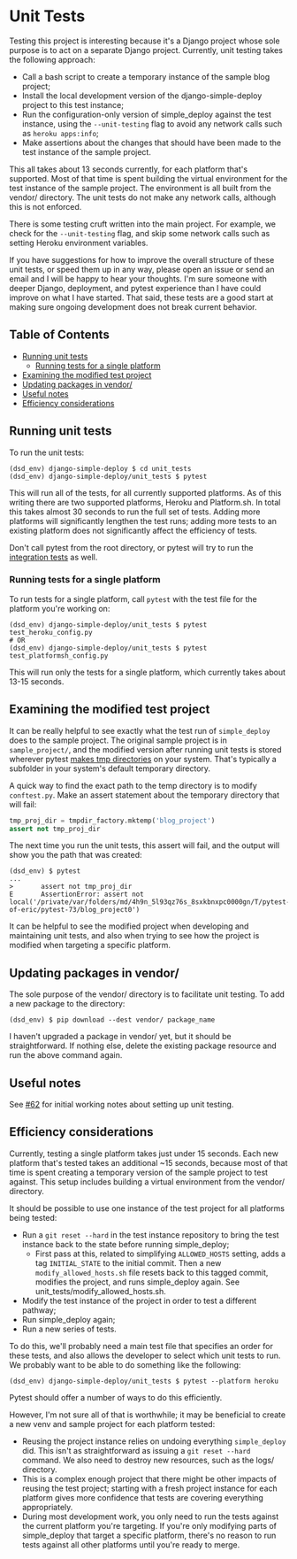 Unit Tests
===

Testing this project is interesting because it's a Django project whose sole purpose is to act on a separate Django project. Currently, unit testing takes the following approach:

- Call a bash script to create a temporary instance of the sample blog project;
- Install the local development version of the django-simple-deploy project to this test instance;
- Run the configuration-only version of simple_deploy against the test instance, using the `--unit-testing` flag to avoid any network calls such as `heroku apps:info`;
- Make assertions about the changes that should have been made to the test instance of the sample project.

This all takes about 13 seconds currently, for each platform that's supported. Most of that time is spent building the virtual environment for the test instance of the sample project. The environment is all built from the vendor/ directory. The unit tests do not make any network calls, although this is not enforced.

There is some testing cruft written into the main project. For example, we check for the `--unit-testing` flag, and skip some network calls such as setting Heroku environment variables.

If you have suggestions for how to improve the overall structure of these unit tests, or speed them up in any way, please open an issue or send an email and I will be happy to hear your thoughts. I'm sure someone with deeper Django, deployment, and pytest experience than I have could improve on what I have started. That said, these tests are a good start at making sure ongoing development does not break current behavior.

Table of Contents
---

- [Running unit tests](#running-unit-tests)
	- [Running tests for a single platform](#running-tests-for-a-single-platform)
- [Examining the modified test project](#examining-the-modified-test-project)
- [Updating packages in vendor/](#updating-packages-in-vendor)
- [Useful notes](#useful-notes)
- [Efficiency considerations](#efficiency-considerations)

Running unit tests
---

To run the unit tests:

```
(dsd_env) django-simple-deploy $ cd unit_tests
(dsd_env) django-simple-deploy/unit_tests $ pytest
```

This will run all of the tests, for all currently supported platforms. As of this writing there are two supported platforms, Heroku and Platform.sh. In total this takes almost 30 seconds to run the full set of tests. Adding more platforms will significantly lengthen the test runs; adding more tests to an existing platform does not significantly affect the efficiency of tests.

Don't call pytest from the root directory, or pytest will try to run the [integration tests](integration_tests.md) as well.

### Running tests for a single platform

To run tests for a single platform, call `pytest` with the test file for the platform you're working on:

```
(dsd_env) django-simple-deploy/unit_tests $ pytest test_heroku_config.py
# OR
(dsd_env) django-simple-deploy/unit_tests $ pytest test_platformsh_config.py
```

This will run only the tests for a single platform, which currently takes about 13-15 seconds.

Examining the modified test project
---

It can be really helpful to see exactly what the test run of `simple_deploy` does to the sample project. The original sample project is in `sample_project/`, and the modified version after running unit tests is stored wherever pytest [makes tmp directories](https://docs.pytest.org/en/7.1.x/how-to/tmp_path.html#the-default-base-temporary-directory) on your system. That's typically a subfolder in your system's default temporary directory.

A quick way to find the exact path to the temp directory is to modify `conftest.py`. Make an assert statement about the temporary directory that will fail:

```python
tmp_proj_dir = tmpdir_factory.mktemp('blog_project')
assert not tmp_proj_dir
```

The next time you run the unit tests, this assert will fail, and the output will show you the path that was created:

```
(dsd_env) $ pytest
...
>       assert not tmp_proj_dir
E       AssertionError: assert not local('/private/var/folders/md/4h9n_5l93qz76s_8sxkbnxpc0000gn/T/pytest-of-eric/pytest-73/blog_project0')
```

It can be helpful to see the modified project when developing and maintaining unit tests, and also when trying to see how the project is modified when targeting a specific platform.

Updating packages in vendor/
---

The sole purpose of the vendor/ directory is to facilitate unit testing. To add a new package to the directory:

```
(dsd_env) $ pip download --dest vendor/ package_name
```

I haven't upgraded a package in vendor/ yet, but it should be straightforward. If nothing else, delete the existing package resource and run the above command again.

Useful notes
---

See [#62](https://github.com/ehmatthes/django-simple-deploy/issues/62) for initial working notes about setting up unit testing.

Efficiency considerations
---

Currently, testing a single platform takes just under 15 seconds. Each new platform that's tested takes an additional ~15 seconds, because most of that time is spent creating a temporary version of the sample project to test against. This setup includes building a virtual environment from the vendor/ directory.

It should be possible to use one instance of the test project for all platforms being tested:

- Run a `git reset --hard` in the test instance repository to bring the test instance back to the state before running simple_deploy;
    - First pass at this, related to simplifying `ALLOWED_HOSTS` setting, adds a tag `INITIAL_STATE` to the initial commit. Then a new `modify_allowed_hosts.sh` file resets back to this tagged commit, modifies the project, and runs simple_deploy again. See unit_tests/modify_allowed_hosts.sh.
- Modify the test instance of the project in order to test a different pathway;
- Run simple_deploy again;
- Run a new series of tests.

To do this, we'll probably need a main test file that specifies an order for these tests, and also allows the developer to select which unit tests to run. We probably want to be able to do something like the following:

```
(dsd_env) django-simple-deploy/unit_tests $ pytest --platform heroku
```

Pytest should offer a number of ways to do this efficiently.

However, I'm not sure all of that is worthwhile; it may be beneficial to create a new venv and sample project for each platform tested:

- Reusing the project instance relies on undoing everything `simple_deploy` did. This isn't as straightforward as issuing a `git reset --hard` command. We also need to destroy new resources, such as the logs/ directory.
- This is a complex enough project that there might be other impacts of reusing the test project; starting with a fresh project instance for each platform gives more confidence that tests are covering everything appropriately.
- During most development work, you only need to run the tests against the current platform you're targeting. If you're only modifying parts of simple_deploy that target a specific platform, there's no reason to run tests against all other platforms until you're ready to merge.